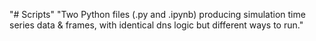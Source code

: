 "# Scripts" 
"Two Python files (.py and .ipynb) producing simulation time series data & frames, with identical dns logic but different ways to run." 
